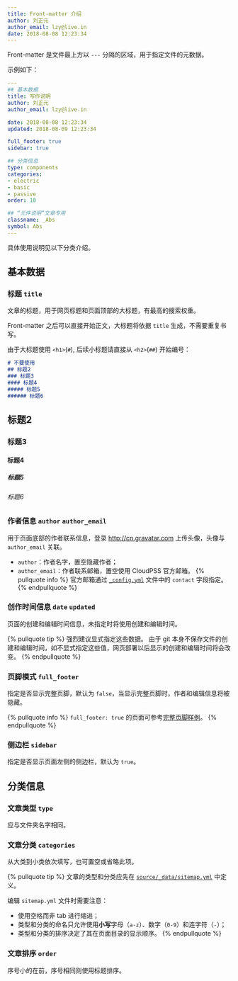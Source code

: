 ```yaml
---
title: Front-matter 介绍 
author: 刘正元 
author_email: lzy@live.in 
date: 2018-08-08 12:23:34 
---
```

Front-matter 是文件最上方以 `---` 分隔的区域，用于指定文件的元数据。

示例如下：
```yaml post header 
---
## 基本数据
title: 写作说明 
author: 刘正元 
author_email: lzy@live.in

date: 2018-08-08 12:23:34 
updated: 2018-08-09 12:23:34 

full_footer: true
sidebar: true

## 分类信息
type: components
categories:
- electric
- basic
- passive
order: 10

## “元件说明”文章专用
classname: _Abs 
symbol: Abs 
---
```

具体使用说明见以下分类介绍。

## 基本数据
### 标题 `title`
文章的标题，用于网页标题和页面顶部的大标题，有最高的搜索权重。

Front-matter 之后可以直接开始正文，大标题将依据 `title` 生成，不需要重复书写。

由于大标题使用 `<h1>`(`#`), 后续小标题请直接从 `<h2>`(`##`) 开始编号：
```md subtitles
# 不要使用
## 标题2
### 标题3
#### 标题4
##### 标题5
###### 标题6
```
## 标题2
### 标题3
#### 标题4 
##### 标题5
###### 标题6

### 作者信息 `author` `author_email`

用于页面底部的作者联系信息，登录 <http://cn.gravatar.com> 上传头像，头像与 `author_email` 关联。

- `author`：作者名字，置空隐藏作者；
- `author_email`：作者联系邮箱，置空使用 CloudPSS 官方邮箱。
  {% pullquote info %}
  官方邮箱通过 [`_config.yml`](http://166.111.61.117:4001/ide.html#editfile-_config.yml:1) 文件中的 `contact` 字段指定。
  {% endpullquote %}

### 创作时间信息 `date` `updated`

页面的创建和编辑时间信息，未指定时将使用创建和编辑时间。

{% pullquote tip %}
强烈建议显式指定这些数据。
由于 git 本身不保存文件的创建和编辑时间，如不显式指定这些值，网页部署以后显示的创建和编辑时间将会改变。
{% endpullquote %}

### 页脚模式 `full_footer`

指定是否显示完整页脚，默认为 `false`，当显示完整页脚时，作者和编辑信息将被隐藏。

{% pullquote info %}
`full_footer: true` 的页面可参考[完整页脚样例](/posts/full-footer.html)。
{% endpullquote %}

### 侧边栏 `sidebar`

指定是否显示页面左侧的侧边栏，默认为 `true`。

## 分类信息

### 文章类型 `type`

应与文件夹名字相同。

### 文章分类 `categories`

从大类到小类依次填写，也可置空或省略此项。

{% pullquote tip %}
文章的类型和分类应先在 [`source/_data/sitemap.yml`](http://166.111.61.117:4001/ide.html#editfile-source/_data/sitemap.yml:1) 中定义。

编辑 `sitemap.yml` 文件时需要注意：
- 使用空格而非 tab 进行缩进；
- 类型和分类的命名只允许使用**小写**字母（`a-z`）、数字（`0-9`）和连字符（`-`）；
- 类型和分类的排序决定了其在页面目录的显示顺序。
{% endpullquote %}

### 文章排序 `order` 
序号小的在前，序号相同则使用标题排序。
